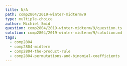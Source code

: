```yaml
---
title: N/A
path: comp2804/2019-winter-midterm/9
type: multiple-choice
author: Michiel Smid
question: comp2804/2019-winter-midterm/9/question.ts
solution: comp2804/2019-winter-midterm/9/solution.md
tags:
  - comp2804
  - comp2804-midterm
  - comp2804-the-product-rule
  - comp2804-permutations-and-binomial-coefficients
---
```

